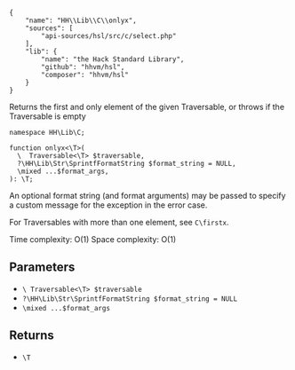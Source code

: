 ``` yamlmeta
{
    "name": "HH\\Lib\\C\\onlyx",
    "sources": [
        "api-sources/hsl/src/c/select.php"
    ],
    "lib": {
        "name": "the Hack Standard Library",
        "github": "hhvm/hsl",
        "composer": "hhvm/hsl"
    }
}
```




Returns the first and only element of the given Traversable, or throws if the
Traversable is empty




``` Hack
namespace HH\Lib\C;

function onlyx<\T>(
  \  Traversable<\T> $traversable,
  ?\HH\Lib\Str\SprintfFormatString $format_string = NULL,
  \mixed ...$format_args,
): \T;
```




An optional format string (and format arguments) may be passed to specify
a custom message for the exception in the error case.




For Traversables with more than one element, see ` C\firstx `.




Time complexity: O(1)
Space complexity: O(1)




## Parameters




+ ` \ Traversable<\T> $traversable `
+ ` ?\HH\Lib\Str\SprintfFormatString $format_string = NULL `
+ ` \mixed ...$format_args `




## Returns




* ` \T `
<!-- HHAPIDOC -->
